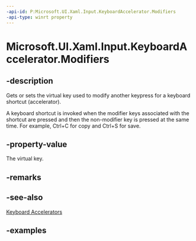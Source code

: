 ```yaml
---
-api-id: P:Microsoft.UI.Xaml.Input.KeyboardAccelerator.Modifiers
-api-type: winrt property
---
```


<!-- Property syntax.
public VirtualKeyModifiers Modifiers { get;  set; }
-->

# Microsoft.UI.Xaml.Input.KeyboardAccelerator.Modifiers

## -description
Gets or sets the virtual key used to modify another keypress for a keyboard shortcut (accelerator).

A keyboard shortcut is invoked when the modifier keys associated with the shortcut are pressed and then the non-modifier key is pressed at the same time. For example, Ctrl+C for copy and Ctrl+S for save.

## -property-value
The virtual key.

## -remarks

## -see-also
[Keyboard Accelerators](/windows/uwp/design/input/keyboard-accelerators)

## -examples
